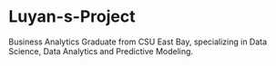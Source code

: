 # Luyan-s-Project
Business Analytics Graduate from CSU East Bay, specializing in Data Science, Data Analytics and Predictive Modeling.
